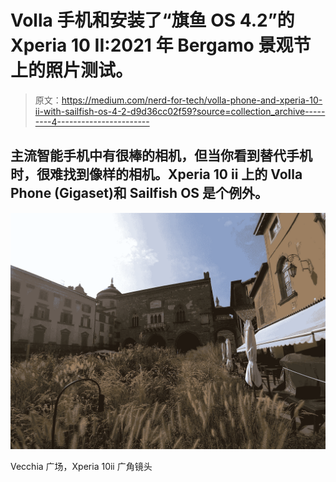 # Volla 手机和安装了“旗鱼 OS 4.2”的 Xperia 10 II:2021 年 Bergamo 景观节上的照片测试。

> 原文：<https://medium.com/nerd-for-tech/volla-phone-and-xperia-10-ii-with-sailfish-os-4-2-d9d36cc02f59?source=collection_archive---------4----------------------->

## 主流智能手机中有很棒的相机，但当你看到替代手机时，很难找到像样的相机。Xperia 10 ii 上的 Volla Phone (Gigaset)和 Sailfish OS 是个例外。

![](img/2785ab3e67d238db8751a6a8250901ec.png)

Vecchia 广场，Xperia 10ii 广角镜头